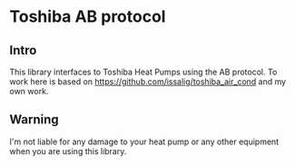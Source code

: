 # Toshiba AB protocol
## Intro
This library interfaces to Toshiba Heat Pumps using the AB protocol.
To work here is based on https://github.com/issalig/toshiba_air_cond and my own work.

## Warning
I'm not liable for any damage to your heat pump or any other equipment when you are using this library.
